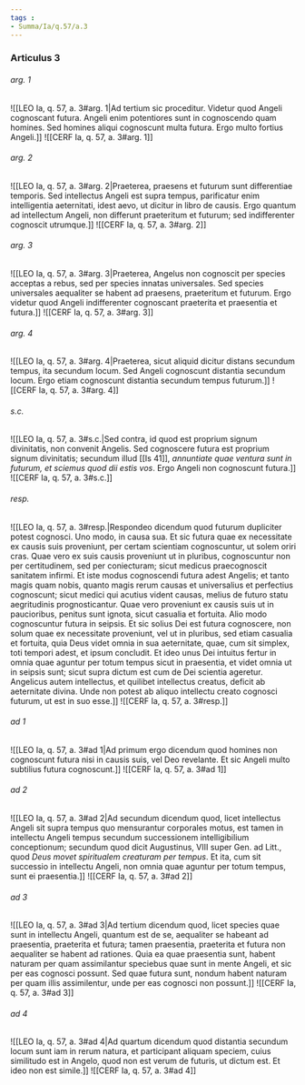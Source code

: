 ```yaml
---
tags : 
- Summa/Ia/q.57/a.3
---
```


### Articulus 3

###### arg. 1
![[LEO Ia, q. 57, a. 3#arg. 1|Ad tertium sic proceditur. Videtur quod Angeli cognoscant futura. Angeli enim potentiores sunt in cognoscendo quam homines. Sed homines aliqui cognoscunt multa futura. Ergo multo fortius Angeli.]]
![[CERF Ia, q. 57, a. 3#arg. 1]]

###### arg. 2
![[LEO Ia, q. 57, a. 3#arg. 2|Praeterea, praesens et futurum sunt differentiae temporis. Sed intellectus Angeli est supra tempus, parificatur enim intelligentia aeternitati, idest aevo, ut dicitur in libro de causis. Ergo quantum ad intellectum Angeli, non differunt praeteritum et futurum; sed indifferenter cognoscit utrumque.]]
![[CERF Ia, q. 57, a. 3#arg. 2]]

###### arg. 3
![[LEO Ia, q. 57, a. 3#arg. 3|Praeterea, Angelus non cognoscit per species acceptas a rebus, sed per species innatas universales. Sed species universales aequaliter se habent ad praesens, praeteritum et futurum. Ergo videtur quod Angeli indifferenter cognoscant praeterita et praesentia et futura.]]
![[CERF Ia, q. 57, a. 3#arg. 3]]

###### arg. 4
![[LEO Ia, q. 57, a. 3#arg. 4|Praeterea, sicut aliquid dicitur distans secundum tempus, ita secundum locum. Sed Angeli cognoscunt distantia secundum locum. Ergo etiam cognoscunt distantia secundum tempus futurum.]]
![[CERF Ia, q. 57, a. 3#arg. 4]]

###### s.c.
![[LEO Ia, q. 57, a. 3#s.c.|Sed contra, id quod est proprium signum divinitatis, non convenit Angelis. Sed cognoscere futura est proprium signum divinitatis; secundum illud [[Is 41]], *annuntiate quae ventura sunt in futurum, et sciemus quod dii estis vos*. Ergo Angeli non cognoscunt futura.]]
![[CERF Ia, q. 57, a. 3#s.c.]]

###### resp.
![[LEO Ia, q. 57, a. 3#resp.|Respondeo dicendum quod futurum dupliciter potest cognosci. Uno modo, in causa sua. Et sic futura quae ex necessitate ex causis suis proveniunt, per certam scientiam cognoscuntur, ut solem oriri cras. Quae vero ex suis causis proveniunt ut in pluribus, cognoscuntur non per certitudinem, sed per coniecturam; sicut medicus praecognoscit sanitatem infirmi. Et iste modus cognoscendi futura adest Angelis; et tanto magis quam nobis, quanto magis rerum causas et universalius et perfectius cognoscunt; sicut medici qui acutius vident causas, melius de futuro statu aegritudinis prognosticantur. Quae vero proveniunt ex causis suis ut in paucioribus, penitus sunt ignota, sicut casualia et fortuita. Alio modo cognoscuntur futura in seipsis. Et sic solius Dei est futura cognoscere, non solum quae ex necessitate proveniunt, vel ut in pluribus, sed etiam casualia et fortuita, quia Deus videt omnia in sua aeternitate, quae, cum sit simplex, toti tempori adest, et ipsum concludit. Et ideo unus Dei intuitus fertur in omnia quae aguntur per totum tempus sicut in praesentia, et videt omnia ut in seipsis sunt; sicut supra dictum est cum de Dei scientia ageretur. Angelicus autem intellectus, et quilibet intellectus creatus, deficit ab aeternitate divina. Unde non potest ab aliquo intellectu creato cognosci futurum, ut est in suo esse.]]
![[CERF Ia, q. 57, a. 3#resp.]]

###### ad 1
![[LEO Ia, q. 57, a. 3#ad 1|Ad primum ergo dicendum quod homines non cognoscunt futura nisi in causis suis, vel Deo revelante. Et sic Angeli multo subtilius futura cognoscunt.]]
![[CERF Ia, q. 57, a. 3#ad 1]]

###### ad 2
![[LEO Ia, q. 57, a. 3#ad 2|Ad secundum dicendum quod, licet intellectus Angeli sit supra tempus quo mensurantur corporales motus, est tamen in intellectu Angeli tempus secundum successionem intelligibilium conceptionum; secundum quod dicit Augustinus, VIII super Gen. ad Litt., quod *Deus movet spiritualem creaturam per tempus*. Et ita, cum sit successio in intellectu Angeli, non omnia quae aguntur per totum tempus, sunt ei praesentia.]]
![[CERF Ia, q. 57, a. 3#ad 2]]

###### ad 3
![[LEO Ia, q. 57, a. 3#ad 3|Ad tertium dicendum quod, licet species quae sunt in intellectu Angeli, quantum est de se, aequaliter se habeant ad praesentia, praeterita et futura; tamen praesentia, praeterita et futura non aequaliter se habent ad rationes. Quia ea quae praesentia sunt, habent naturam per quam assimilantur speciebus quae sunt in mente Angeli, et sic per eas cognosci possunt. Sed quae futura sunt, nondum habent naturam per quam illis assimilentur, unde per eas cognosci non possunt.]]
![[CERF Ia, q. 57, a. 3#ad 3]]

###### ad 4
![[LEO Ia, q. 57, a. 3#ad 4|Ad quartum dicendum quod distantia secundum locum sunt iam in rerum natura, et participant aliquam speciem, cuius similitudo est in Angelo, quod non est verum de futuris, ut dictum est. Et ideo non est simile.]]
![[CERF Ia, q. 57, a. 3#ad 4]]

